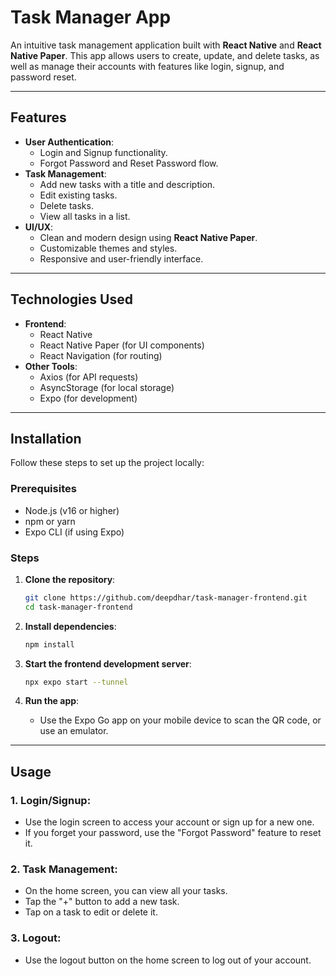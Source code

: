 # Task Manager App

An intuitive task management application built with **React Native** and **React Native Paper**. This app allows users to create, update, and delete tasks, as well as manage their accounts with features like login, signup, and password reset.

---

## Features

- **User Authentication**:
  - Login and Signup functionality.
  - Forgot Password and Reset Password flow.
- **Task Management**:
  - Add new tasks with a title and description.
  - Edit existing tasks.
  - Delete tasks.
  - View all tasks in a list.
- **UI/UX**:
  - Clean and modern design using **React Native Paper**.
  - Customizable themes and styles.
  - Responsive and user-friendly interface.

---

## Technologies Used
- **Frontend**:
  - React Native
  - React Native Paper (for UI components)
  - React Navigation (for routing)
- **Other Tools**:
  - Axios (for API requests)
  - AsyncStorage (for local storage)
  - Expo (for development)
 
---

## Installation

Follow these steps to set up the project locally:

### Prerequisites

- Node.js (v16 or higher)
- npm or yarn
- Expo CLI (if using Expo)

### Steps

1. **Clone the repository**:
   ```bash
   git clone https://github.com/deepdhar/task-manager-frontend.git
   cd task-manager-frontend
   ```
   
2. **Install dependencies**:
   ```bash
   npm install
   ```
   
3. **Start the frontend development server**:
   ```bash
   npx expo start --tunnel
   ```
4. **Run the app**:
      - Use the Expo Go app on your mobile device to scan the QR code, or use an emulator.
  
---

## Usage
### 1. Login/Signup:
- Use the login screen to access your account or sign up for a new one.
- If you forget your password, use the "Forgot Password" feature to reset it.


### 2. Task Management:
- On the home screen, you can view all your tasks.
- Tap the "+" button to add a new task.
- Tap on a task to edit or delete it.


### 3. Logout:
- Use the logout button on the home screen to log out of your account.

  
